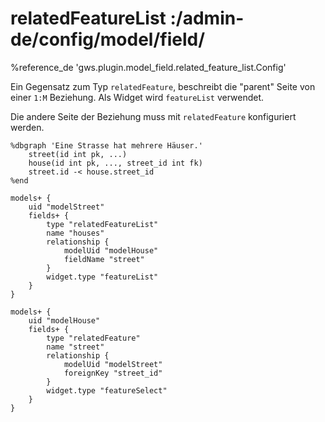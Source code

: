 # relatedFeatureList :/admin-de/config/model/field/

%reference_de 'gws.plugin.model_field.related_feature_list.Config'

Ein Gegensatz zum Typ `relatedFeature`, beschreibt die "parent" Seite von einer `1:M` Beziehung. Als Widget wird `featureList` verwendet.

Die andere Seite der Beziehung muss mit `relatedFeature` konfiguriert werden.

    %dbgraph 'Eine Strasse hat mehrere Häuser.'
        street(id int pk, ...)
        house(id int pk, ..., street_id int fk)
        street.id -< house.street_id
    %end

    models+ {
        uid "modelStreet"
        fields+ {
            type "relatedFeatureList"
            name "houses"
            relationship { 
                modelUid "modelHouse" 
                fieldName "street"
            }
            widget.type "featureList"
        }
    }
    
    models+ {
        uid "modelHouse"
        fields+ {
            type "relatedFeature"
            name "street"
            relationship { 
                modelUid "modelStreet" 
                foreignKey "street_id"
            }
            widget.type "featureSelect"
        }
    }

